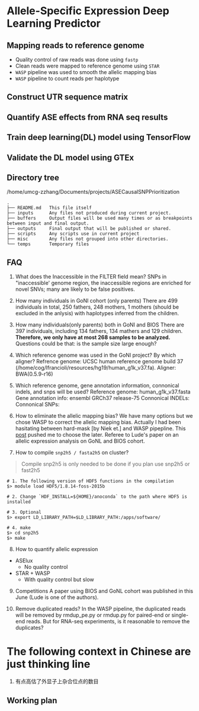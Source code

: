 # Allele-Specific Expression Deep Learning Predictor

## Mapping reads to reference genome
- Quality control of raw reads was done using `fastp`
- Clean reads were mapped to reference genome using `STAR`
- `WASP` pipeline was used to smooth the allelic mapping bias
- `WASP` pipeline to count reads per haplotype

## Construct UTR sequence matrix

## Quantify ASE effects from RNA seq results

## Train deep learning(DL) model using TensorFlow

## Validate the DL model using GTEx

## Directory tree
/home/umcg-zzhang/Documents/projects/ASECausalSNPPrioritization
``` {bash}
.
├── README.md   This file itself
├── inputs      Any files not produced during current project.
├── buffers     Output files will be used many times or as breakpoints between input and final output.
├── outputs     Final output that will be published or shared.
├── scripts     Any scripts use in current project
├── misc        Any files not grouped into other directories.
└── temps       Temporary files
```


## FAQ
1. What does the Inaccessible in the FILTER field mean?
SNPs in "inaccessible' genome region, the inaccessible regions are enriched for
novel SNVs; many are likely to be false positives.

2. How many individuals in GoNl cohort (only parents)
There are 499 individuals in total, 250 fathers, 248 mothers, 1 mothers (should
be excluded in the anlysis) with haplotypes inferred from the children.

3. How many individuals(only parents) both in GoNl and BIOS
There are 397 individuals, including 134 fathers, 134 mathers and 129 children.  **Therefore, we
only have at most 268 samples to be analyzed.** Questions could be that: is the sample size large
enough?

4. Which reference genome was used in the GoNl project? By which aligner?
Refrence genome: UCSC human reference genome build 37 (/home/cog/lfrancioli/resources/hg19/human_g1k_v37.fa).
Aligner: BWA(0.5.9-r16)

5. Which reference genome, gene annotation information, connonical indels, and snps will be used?
Reference genome: human_g1k_v37.fasta
Gene annotation info: ensembl GRCh37 release-75
Connonical INDELs:
Connonical SNPs:

6. How to eliminate the allelic mapping bias?
We have many options but we chose WASP to correct the allelic mapping bias.
Actually I had been hasitating between hard-mask [by Niek et.] and WASP
pipepline. This [post](https://www.biostars.org/p/290455/) pushed me to choose
the later. Referee to Lude's paper on an allelic expression analysis on GoNL and
BIOS cohort.

7. How to compile `snp2h5 / fasta2h5` on cluster?
> Compile snp2h5 is only needed to be done if you plan use snp2h5 or fast2h5

```
# 1. The following version of HDF5 functions in the compilation
$> module load HDF5/1.8.14-foss-2015b

# 2. Change `HDF_INSTALL=${HOME}/anoconda` to the path where HDF5 is installed

# 3. Optional
$> export LD_LIBRARY_PATH=$LD_LIBRARY_PATH:/apps/software/

# 4. make
$> cd snp2h5
$> make
```


8. How to quantify allelic expression
- ASElux
    - No quality control
- STAR + WASP
    - With quality control but slow

9. Competitions
A paper using BIOS and GoNL cohort was published in this June (Lude is one of
the authors).

10. Remove duplicated reads?
In the WASP pipeline, the duplicated reads will be removed by rmdup_pe.py or
rmdup.py for paired-end or single-end reads. But for RNA-seq experiments, is it
reasonable to remove the duplicates?


# The following context in Chinese are just thinking line
1. 有点高估了外显子上杂合位点的数目


Working plan
---
